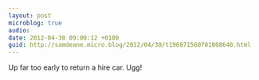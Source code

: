 ```yaml
---
layout: post
microblog: true
audio: 
date: 2012-04-30 09:00:12 +0100
guid: http://samdeane.micro.blog/2012/04/30/t196871560701808640.html
---
```

Up far too early to return a hire car. Ugg!
